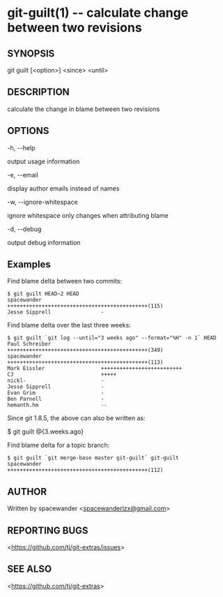 git-guilt(1) -- calculate change between two revisions
========================================

## SYNOPSIS

git guilt [&lt;option&gt;] &lt;since&gt; &lt;until&gt;

## DESCRIPTION

calculate the change in blame between two revisions

## OPTIONS

  -h, --help

  output usage information

  -e, --email

  display author emails instead of names

  -w, --ignore-whitespace

  ignore whitespace only changes when attributing blame

  -d, --debug

  output debug information

## Examples

Find blame delta between two commits:

    $ git guilt HEAD~2 HEAD
    spacewander                   +++++++++++++++++++++++++++++++++++++++++++++(115)
    Jesse Sipprell                -

Find blame delta over the last three weeks:

    $ git guilt `git log --until="3 weeks ago" --format="%H" -n 1` HEAD 
    Paul Schreiber                +++++++++++++++++++++++++++++++++++++++++++++(349)
    spacewander                   +++++++++++++++++++++++++++++++++++++++++++++(113)
    Mark Eissler                  ++++++++++++++++++++++++++
    CJ                            +++++
    nickl-                        -
    Jesse Sipprell                -
    Evan Grim                     -
    Ben Parnell                   -
    hemanth.hm                    --

Since git 1.8.5, the above can also be written as:

  $ git guilt @{3.weeks.ago}

Find blame delta for a topic branch:

    $ git guilt `git merge-base master git-guilt` git-guilt 
    spacewander                   +++++++++++++++++++++++++++++++++++++++++++++(112)

## AUTHOR

Written by spacewander &lt;<spacewanderlzx@gmail.com>&gt;

## REPORTING BUGS

&lt;<https://github.com/tj/git-extras/issues>&gt;

## SEE ALSO

&lt;<https://github.com/tj/git-extras>&gt;
